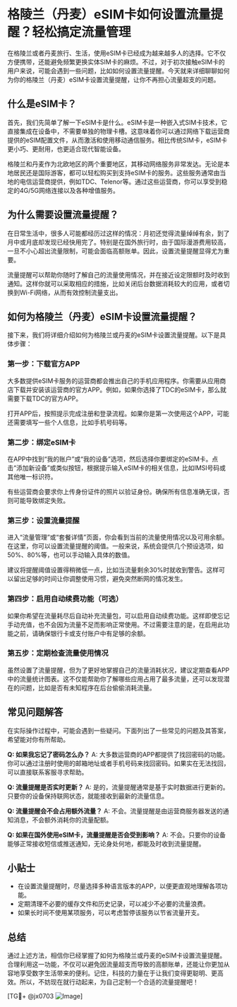 # 格陵兰（丹麦）eSIM卡如何设置流量提醒？轻松搞定流量管理

在格陵兰或者丹麦旅行、生活，使用eSIM卡已经成为越来越多人的选择。它不仅方便携带，还能避免频繁更换实体SIM卡的麻烦。不过，对于初次接触eSIM卡的用户来说，可能会遇到一些问题，比如如何设置流量提醒。今天就来详细聊聊如何为你的格陵兰（丹麦）eSIM卡设置流量提醒，让你不再担心流量超支的问题。

## 什么是eSIM卡？

首先，我们先简单了解一下eSIM卡是什么。eSIM卡是一种嵌入式SIM卡技术，它直接集成在设备中，不需要单独的物理卡槽。这意味着你可以通过网络下载运营商提供的eSIM配置文件，从而激活和使用移动通信服务。相比传统SIM卡，eSIM卡更小巧、更耐用，也更适合现代智能设备。

格陵兰和丹麦作为北欧地区的两个重要地区，其移动网络服务非常发达。无论是本地居民还是国际游客，都可以轻松购买到支持eSIM卡的服务。这些服务通常由当地的电信运营商提供，例如TDC、Telenor等。通过这些运营商，你可以享受到稳定的4G/5G网络连接以及各种增值服务。

## 为什么需要设置流量提醒？

在日常生活中，很多人可能都经历过这样的情况：月初还觉得流量绰绰有余，到了月中或月底却发现已经快用完了。特别是在国外旅行时，由于国际漫游费用较高，一旦不小心超出流量限制，可能会面临高额账单。因此，设置流量提醒显得尤为重要。

流量提醒可以帮助你随时了解自己的流量使用情况，并在接近设定限额时及时收到通知。这样你就可以采取相应的措施，比如关闭后台数据消耗较大的应用，或者切换到Wi-Fi网络，从而有效控制流量支出。

## 如何为格陵兰（丹麦）eSIM卡设置流量提醒？

接下来，我们将详细介绍如何为格陵兰或丹麦的eSIM卡设置流量提醒。以下是具体步骤：

### 第一步：下载官方APP
大多数提供eSIM卡服务的运营商都会推出自己的手机应用程序。你需要从应用商店下载并安装该运营商的官方APP。例如，如果你选择了TDC的eSIM卡，那么就需要下载TDC的官方APP。

打开APP后，按照提示完成注册和登录流程。如果你是第一次使用这个APP，可能还需要填写一些个人信息，比如手机号码等。

### 第二步：绑定eSIM卡
在APP中找到“我的账户”或“我的设备”选项，然后选择你要绑定的eSIM卡。点击“添加新设备”或类似按钮，根据提示输入eSIM卡的相关信息，比如IMSI号码或其他唯一标识符。

有些运营商会要求你上传身份证件的照片以验证身份。确保所有信息准确无误，否则可能导致绑定失败。

### 第三步：设置流量提醒
进入“流量管理”或“套餐详情”页面，你会看到当前的流量使用情况以及可用余额。在这里，你可以设置流量提醒的阈值。一般来说，系统会提供几个预设选项，如50%、80%等，也可以手动输入具体的数值。

建议将提醒阈值设置得稍微低一点，比如当流量剩余30%时就收到警告。这样可以留出足够的时间让你调整使用习惯，避免突然断网的情况发生。

### 第四步：启用自动续费功能（可选）
如果你希望在流量耗尽后自动补充流量包，可以启用自动续费功能。这样即使忘记手动充值，也不会因为流量不足而影响正常使用。不过需要注意的是，在启用此功能之前，请确保银行卡或支付账户中有足够的余额。

### 第五步：定期检查流量使用情况
虽然设置了流量提醒，但为了更好地掌握自己的流量消耗状况，建议定期查看APP中的流量统计图表。这不仅能帮助你了解哪些应用占用了最多流量，还可以发现潜在的问题，比如是否有未知程序在后台偷偷消耗流量。

## 常见问题解答

在实际操作过程中，可能会遇到一些疑问。下面列出了一些常见的问题及其答案，希望能对你有所帮助。

**Q: 如果我忘记了密码怎么办？**
A: 大多数运营商的APP都提供了找回密码的功能。你可以通过注册时使用的邮箱地址或者手机号码来找回密码。如果实在无法找回，可以直接联系客服寻求帮助。

**Q: 流量提醒是否实时更新？**
A: 是的，流量提醒通常是基于实时数据进行更新的。只要你的设备保持联网状态，就能接收到最新的流量信息。

**Q: 流量提醒会不会占用额外流量？**
A: 不会。流量提醒是由运营商服务器发送的通知消息，不会额外消耗你的流量配额。

**Q: 如果在国外使用eSIM卡，流量提醒是否会受到影响？**
A: 不会。只要你的设备能够正常接收短信或推送通知，无论身处何地，都能及时收到流量提醒。

## 小贴士

- 在设置流量提醒时，尽量选择多种语言版本的APP，以便更直观地理解各项功能。
- 定期清理不必要的缓存文件和历史记录，可以减少不必要的流量浪费。
- 如果长时间不使用某项服务，可以考虑暂停该服务以节省流量开支。

## 总结

通过上述方法，相信你已经掌握了如何为格陵兰或丹麦的eSIM卡设置流量提醒。合理利用这一功能，不仅可以避免因流量超支而导致的高额账单，还能让你更加从容地享受数字生活带来的便利。记住，科技的力量在于让我们变得更聪明、更高效。所以，不妨现在就行动起来，为自己定制一个合适的流量提醒吧！

[TG💪+ @jx0703 ![Image](https://github.com/user-attachments/assets/dbca1d08-cadb-493c-b0ec-ad6f7a83f270)]